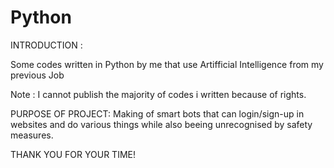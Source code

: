 # Python


INTRODUCTION :

Some codes written in Python by me that use Artifficial Intelligence from my previous Job

Note : I cannot publish the majority of codes i written because of rights.

PURPOSE OF PROJECT: Making of smart bots that can login/sign-up in websites and do various things while also beeing unrecognised by safety measures.

THANK YOU FOR YOUR TIME!
